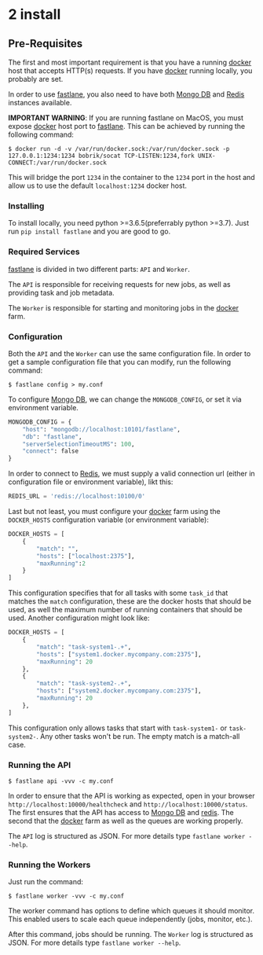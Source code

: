 # 2 install

## Pre-Requisites

The first and most important requirement is that you have a running [docker](https://docs.docker.com/) host that accepts HTTP(s) requests. If you have [docker](https://docs.docker.com/) running locally, you probably are set.

In order to use [fastlane](https://github.com/fastlane), you also need to have both [Mongo DB](https://www.mongodb.com/) and [Redis](https://redis.io/) instances available. 

**IMPORTANT WARNING**: If you are running fastlane on MacOS, you must expose [docker](https://docs.docker.com/) host port to [fastlane](https://github.com/fastlane). This can be achieved by running the following command:

    $ docker run -d -v /var/run/docker.sock:/var/run/docker.sock -p 127.0.0.1:1234:1234 bobrik/socat TCP-LISTEN:1234,fork UNIX-CONNECT:/var/run/docker.sock

This will bridge the port `1234` in the container to the `1234` port in the host and allow us to use the default `localhost:1234` docker host.

### Installing

To install locally, you need python >=3.6.5(preferrably python >=3.7). Just run `pip install fastlane` and you are good to go.

### Required Services

[fastlane](https://github.com/fastlane) is divided in two different parts: `API` and `Worker`.

The `API` is responsible for receiving requests for new jobs, as well as providing task and job metadata.

The `Worker` is responsible for starting and monitoring jobs in the [docker](https://docs.docker.com/) farm.

### Configuration

Both the `API` and the `Worker` can use the same configuration file. In order to get a sample configuration file that you can modify, run the following command:

    $ fastlane config > my.conf

To configure [Mongo DB](https://www.mongodb.com/), we can change the `MONGODB_CONFIG`, or set it via environment variable.

```python
MONGODB_CONFIG = {
    "host": "mongodb://localhost:10101/fastlane",
    "db": "fastlane",
    "serverSelectionTimeoutMS": 100,
    "connect": false
}
```

In order to connect to [Redis](https://redis.io/), we must supply a valid connection url (either in configuration file or environment variable), likt this:

```python
REDIS_URL = 'redis://localhost:10100/0'
```

Last but not least, you must configure your [docker](https://docs.docker.com/) farm using the `DOCKER_HOSTS` configuration variable (or environment variable):

```python
DOCKER_HOSTS = [
    {
        "match": "",
        "hosts": ["localhost:2375"],
        "maxRunning":2
    }
]
```

This configuration specifies that for all tasks with some `task_id` that matches the `match` configuration, these are the docker hosts that should be used, as well the maximum number of running containers that should be used. Another configuration might look like:

```python
DOCKER_HOSTS = [
    {
        "match": "task-system1-.+",
        "hosts": ["system1.docker.mycompany.com:2375"],
        "maxRunning": 20
    },
    {
        "match": "task-system2-.+",
        "hosts": ["system2.docker.mycompany.com:2375"],
        "maxRunning": 20
    },
]
```

This configuration only allows tasks that start with `task-system1-` or `task-system2-`. Any other tasks won't be run. The empty match is a match-all case.

### Running the API

    $ fastlane api -vvv -c my.conf

In order to ensure that the API is working as expected, open in your browser `http://localhost:10000/healthcheck` and `http://localhost:10000/status`. The first ensures that the API has access to [Mongo DB](https://www.mongodb.com/) and [redis](https://redis.io/). The second that the [docker](https://docs.docker.com/) farm as well as the queues are working properly.

The `API` log is structured as JSON. For more details type `fastlane worker --help`.

### Running the Workers

Just run the command:

    $ fastlane worker -vvv -c my.conf

The worker command has options to define which queues it should monitor. This enabled users to scale each queue independently (jobs, monitor, etc.).

After this command, jobs should be running. The `Worker` log is structured as JSON. For more details type `fastlane worker --help`.
